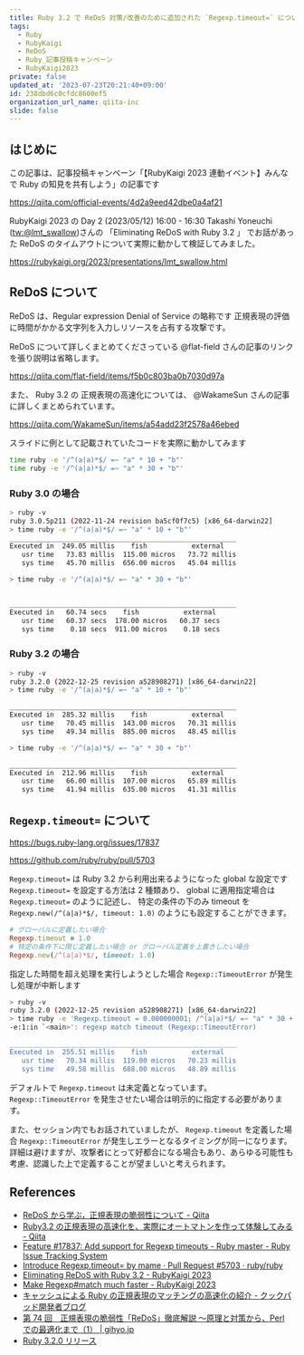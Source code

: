 ```yaml
---
title: Ruby 3.2 で ReDoS 対策/改善のために追加された `Regexp.timeout=` について
tags:
  - Ruby
  - RubyKaigi
  - ReDoS
  - Ruby_記事投稿キャンペーン
  - RubyKaigi2023
private: false
updated_at: '2023-07-23T20:21:40+09:00'
id: 238dbd6c0cfdc8600ef5
organization_url_name: qiita-inc
slide: false
---
```


## はじめに

この記事は、記事投稿キャンペーン「【RubyKaigi 2023 連動イベント】みんなで Ruby の知見を共有しよう」の記事です

https://qiita.com/official-events/4d2a9eed42dbe0a4af21

RubyKaigi 2023 の Day 2 (2023/05/12) 16:00 - 16:30 Takashi Yoneuchi ([tw:@lmt_swallow](https://twitter.com/lmt_swallow))さんの 「Eliminating ReDoS with Ruby 3.2 」 でお話があった ReDoS のタイムアウトについて実際に動かして検証してみました。

https://rubykaigi.org/2023/presentations/lmt_swallow.html

## ReDoS について

ReDoS は、Regular expression Denial of Service の略称です
正規表現の評価に時間がかかる文字列を入力しリソースを占有する攻撃です。

ReDoS について詳しくまとめてくださっている @flat-field さんの記事のリンクを張り説明は省略します。

https://qiita.com/flat-field/items/f5b0c803ba0b7030d97a

また、 Ruby 3.2 の 正規表現の高速化については、 @WakameSun さんの記事に詳しくまとめられています。

https://qiita.com/WakameSun/items/a54add23f2578a46ebed

スライドに例として記載されていたコードを実際に動かしてみます

```bash
time ruby -e '/^(a|a)*$/ =~ "a" * 10 + "b"'
time ruby -e '/^(a|a)*$/ =~ "a" * 30 + "b"'
```

### Ruby 3.0 の場合

```bash
> ruby -v
ruby 3.0.5p211 (2022-11-24 revision ba5cf0f7c5) [x86_64-darwin22]
> time ruby -e '/^(a|a)*$/ =~ "a" * 10 + "b"'
________________________________________________________
Executed in  249.05 millis    fish           external
   usr time   73.83 millis  115.00 micros   73.72 millis
   sys time   45.70 millis  656.00 micros   45.04 millis

> time ruby -e '/^(a|a)*$/ =~ "a" * 30 + "b"'


________________________________________________________
Executed in   60.74 secs    fish           external
   usr time   60.37 secs  178.00 micros   60.37 secs
   sys time    0.18 secs  911.00 micros    0.18 secs

```

### Ruby 3.2 の場合

```bash
> ruby -v
ruby 3.2.0 (2022-12-25 revision a528908271) [x86_64-darwin22]
> time ruby -e '/^(a|a)*$/ =~ "a" * 10 + "b"'

________________________________________________________
Executed in  285.32 millis    fish           external
   usr time   70.45 millis  143.00 micros   70.31 millis
   sys time   49.34 millis  885.00 micros   48.45 millis

> time ruby -e '/^(a|a)*$/ =~ "a" * 30 + "b"'

________________________________________________________
Executed in  212.96 millis    fish           external
   usr time   66.00 millis  107.00 micros   65.89 millis
   sys time   41.94 millis  635.00 micros   41.31 millis

```

## `Regexp.timeout=` について

https://bugs.ruby-lang.org/issues/17837

https://github.com/ruby/ruby/pull/5703

`Regexp.timeout=` は Ruby 3.2 から利用出来るようになった global な設定です
`Regexp.timeout=` を設定する方法は 2 種類あり、 global に適用指定場合は `Regexp.timeout=` のように記述し、 特定の条件の下のみ timeout を `Regexp.new(/^(a|a)*$/, timeout: 1.0)` のようにも設定することができます。

```ruby
# グローバルに定義したい場合
Regexp.timeout = 1.0
# 特定の条件下に閉じ定義したい場合 or グローバル定義を上書きしたい場合
Regexp.new(/^(a|a)*$/, timeout: 1.0)
```

指定した時間を超え処理を実行しようとした場合 `Regexp::TimeoutError` が発生し処理が中断します

```bash
> ruby -v
ruby 3.2.0 (2022-12-25 revision a528908271) [x86_64-darwin22]
> time ruby -e 'Regexp.timeout = 0.000000001; /^(a|a)*$/ =~ "a" * 30 + "b"'
-e:1:in `<main>': regexp match timeout (Regexp::TimeoutError)

________________________________________________________
Executed in  255.51 millis    fish           external
   usr time   70.34 millis  119.00 micros   70.23 millis
   sys time   49.58 millis  688.00 micros   48.89 millis

```

デフォルトで `Regexp.timeout` は未定義となっています。
`Regexp::TimeoutError` を発生させたい場合は明示的に指定する必要があります。

また、セッション内でもお話されていましたが、 `Regexp.timeout` を定義した場合
`Regexp::TimeoutError` が発生しエラーとなるタイミングが同一になります。
詳細は避けますが、攻撃者にとって好都合になる場合もあり、あらゆる可能性も考慮、認識した上で定義することが望ましいと考えられます。

## References

- [ReDoS から学ぶ，正規表現の脆弱性について - Qiita](https://qiita.com/flat-field/items/f5b0c803ba0b7030d97a)
- [Ruby3.2 の正規表現の高速化を、実際にオートマトンを作って体験してみる - Qiita](https://qiita.com/WakameSun/items/a54add23f2578a46ebed)
- [Feature #17837: Add support for Regexp timeouts - Ruby master - Ruby Issue Tracking System](https://bugs.ruby-lang.org/issues/17837)
- [Introduce Regexp.timeout= by mame · Pull Request #5703 · ruby/ruby](https://github.com/ruby/ruby/pull/5703)
- [Eliminating ReDoS with Ruby 3.2 - RubyKaigi 2023](https://rubykaigi.org/2023/presentations/lmt_swallow.html)
- [Make Regexp#match much faster - RubyKaigi 2023](https://rubykaigi.org/2023/presentations/makenowjust.html#day1)
- [キャッシュによる Ruby の正規表現のマッチングの高速化の紹介 - クックパッド開発者ブログ](https://techlife.cookpad.com/entry/2022/12/12/162023)
- [第 74 回　正規表現の脆弱性「ReDoS」徹底解説 ～原理と対策から、Perl での最適化まで（1） | gihyo.jp](https://gihyo.jp/dev/serial/01/perl-hackers-hub/007401)
- [Ruby 3.2.0 リリース](https://www.ruby-lang.org/ja/news/2022/12/25/ruby-3-2-0-released/)
